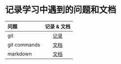 # 记录学习中遇到的问题和文档
|问题|记录 & 文档|
|:---|:---:|
|git|[记录](./git.md)|
|git commands|[文档](./git_commands.md)|
|markdown|[文档](https://htmlpreview.github.io/?https://github.com/apanda-xu/documents/blob/main/markdown.html)|